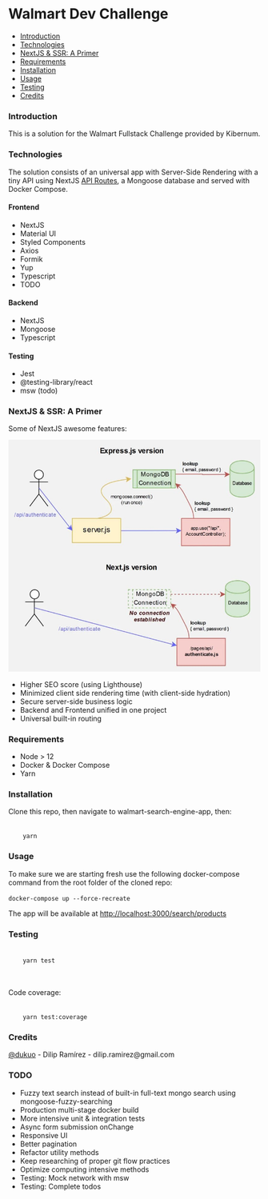 <h1>Walmart Dev Challenge</h1>

<ul>
    <li><a href="#introduction">Introduction</a></li>
    <li><a href="#technologies">Technologies</a></li>
    <li><a href="#ssr">NextJS & SSR: A Primer</a></li>
    <li><a href="#requirements">Requirements</a></li>
    <li><a href="#installation">Installation</a></li>
    <li><a href="#usage">Usage</a></li>
    <li><a href="#test">Testing</a></li>
    <li><a href="#Credits">Credits</a></li>
</ul>


<h3 id="introduction">Introduction</h3>
<p>This is a solution for the Walmart Fullstack Challenge provided by Kibernum.</p>

<h3 id="technologies">Technologies</h3>
<p>The solution consists of an universal app with Server-Side Rendering with a tiny API using NextJS <a href="https://nextjs.org/docs/api-routes/introduction">API Routes</a>, a Mongoose database and served with Docker Compose.</p>
<h4>Frontend</h4>
<ul>
    <li>NextJS</li>
    <li>Material UI</li>
    <li>Styled Components</li>
    <li>Axios</li>
    <li>Formik</li>
    <li>Yup</li>
    <li>Typescript</li>
    <li>TODO</li>
</ul>
<h4>Backend</h4>
<ul>
    <li>NextJS</li>
    <li>Mongoose</li>
    <li>Typescript</li>
</ul>

<h4>Testing</h4>
<ul>
    <li>Jest</li>
    <li>@testing-library/react</li>
    <li>msw (todo)</li>
</ul>


</ul>
<h3 id="ssr">NextJS & SSR: A Primer</h3>
<p>Some of NextJS awesome features:</p>
<img src="expressAndNextJS.jpg" />
<ul>
    <li>Higher SEO score (using Lighthouse)</li>
    <li>Minimized client side rendering time (with client-side hydration)</li>
    <li>Secure server-side business logic</li>
    <li>Backend and Frontend unified in one project</li>
    <li>Universal built-in routing</li>
</ul>
<h3 id="requirements">Requirements</h3>
<ul>
    <li>Node > 12</li>
    <li>Docker & Docker Compose</li>
    <li>Yarn</li>
</ul>
<h3 id="installation">Installation</h3>
<p>Clone this repo, then navigate to walmart-search-engine-app, then:</p>
<code>
    yarn
</code>
<h3 id="usage">Usage</h3>
<p>To make sure we are starting fresh use the following docker-compose command from the root folder of the cloned repo:</p>
<code>docker-compose up --force-recreate</code>
<p>The app will be available at <a href="http://localhost:3000/search/products">http://localhost:3000/search/products</a></p>
<h3 id="test">Testing</h3>

<code>
    yarn test
</code>
<br />
<br />
<p>Code coverage:</p>
<code>
    yarn test:coverage
</code>


<h3 id="Credits">Credits</h3>
<p><a href="https://github.com/dukuo">@dukuo</a> - Dilip Ramírez - dilip.ramirez@gmail.com</p>

<h3 id="#todo">TODO</h3>
<ul>
    <li>Fuzzy text search instead of built-in full-text mongo search using mongoose-fuzzy-searching</li>
    <li>Production multi-stage docker build</li>
    <li>More intensive unit & integration tests</li>
    <li>Async form submission onChange</li>
    <li>Responsive UI</li>
    <li>Better pagination</li>
    <li>Refactor utility methods</li>
    <li>Keep researching of proper git flow practices</li>
    <li>Optimize computing intensive methods</li>
    <li>Testing: Mock network with msw</li>
    <li>Testing: Complete todos</li>
</ul>